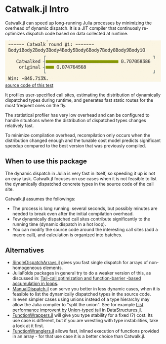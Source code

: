 # Catwalk.jl Intro

Catwalk.jl can speed up long-running Julia processes by minimizing the
overhead of dynamic dispatch. It is a JIT compiler that continuosly
re-optimizes dispatch code based on data collected at runtime.

![Speedup demo](assets/catwalk-speeddemo.gif)
[source code of this test](https://github.com/tisztamo/Catwalk.jl/blob/main/test/scheduling.jl)

It profiles user-specified call sites, estimating the distribution of
dynamically dispatched types during runtime, and generates fast
static routes for the most frequent ones on the fly.

The statistical profiler has very low overhead and can be configured
to handle situations where the distribution of dispatched types
changes relatively fast.

To minimize compilation overhead, recompilation only occurs when the
distribution changed enough and the tunable cost model predicts
significant speedup compared to the best version that was previously
compiled.

## When to use this package

The dynamic dispatch in Julia is very fast in itself, so speeding it up is not an easy task.
Catwalk.jl focuses on use cases when it is not feasible to list the dynamically dispatched concrete types in the source code of the call site.

Catwalk.jl assumes the followings:

- The process is long running: several seconds, but possibly minutes are needed to break even after the initial compilation overhead.
- Few dynamically dispatched call sites contribute significantly to the running time (dynamic dispatch in a hot loop).
- You can modify the source code around the interesting call sites (add a macro call), and calculation is organized into batches.

## Alternatives

- [SingleDispatchArrays.jl](https://github.com/melonedo/SingleDispatchArrays.jl) gives you fast single dispatch for arrays of non-homogeneous elements.
- JuliaFolds packages in general try to do a weaker version of this, as discussed in: [Tail-call optimization and function-barrier -based accumulation in loops](https://discourse.julialang.org/t/tail-call-optimization-and-function-barrier-based-accumulation-in-loops/25831).
- [ManualDispatch.jl](https://github.com/jlapeyre/ManualDispatch.jl) can serve you better in less dynamic cases, when it is feasible to list the dynamically dispatched types in the source code.
- In even simpler cases using unions instead of a type hierarchy may allow the Julia compiler to "split the union". See for example [List performance improvent by Union-typed tail](https://github.com/JuliaCollections/DataStructures.jl/pull/682/commits/4742228d42ae441f9837e5825feedeb1c013bd99) in DataStructures.jl.
- [FunctionWrappers.jl](https://github.com/yuyichao/FunctionWrappers.jl) will give you type stability for a fixed (?) cost. Its use case is different, but if you are wrestling with type instabilities, take a look at it first.
- [FunctionWranglers.jl](https://github.com/tisztamo/FunctionWranglers.jl) allows fast, inlined execution of functions provided in an array - for that use case it is a better choice than Catwalk.jl.
